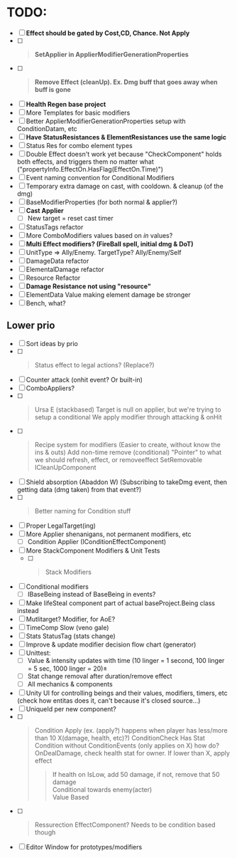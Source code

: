 # TODO:  
- [ ] **Effect should be gated by Cost,CD, Chance. Not Apply**
- [ ] >**SetApplier in ApplierModifierGenerationProperties**
- [ ] >**Remove Effect (cleanUp). Ex. Dmg buff that goes away when buff is gone**
- [ ] **Health Regen base project**
- [ ] More Templates for basic modifiers
- [ ] Better ApplierModifierGenerationProperties setup with ConditionDatam, etc
- [ ] **Have StatusResistances & ElementResistances use the same logic**
- [ ] Status Res for combo element types
- [ ] Double Effect doesn't work yet because "CheckComponent" holds both effects, and triggers them no matter what ("propertyInfo.EffectOn.HasFlag(EffectOn.Time)")
- [ ] Event naming convention for Conditional Modifiers
- [ ] Temporary extra damage on cast, with cooldown. & cleanup (of the dmg)
- [ ] BaseModifierProperties (for both normal & applier?)
- [ ] **Cast Applier**
  - [ ] New target = reset cast timer
- [ ] StatusTags refactor
- [ ] More ComboModifiers values based on *in* values?
- [ ] **Multi Effect modifiers? (FireBall spell, initial dmg & DoT)**
- [ ] UnitType => Ally/Enemy. TargetType? Ally/Enemy/Self
- [ ] DamageData refactor
- [ ] ElementalDamage refactor
- [ ] Resource Refactor
- [ ] **Damage Resistance not using "resource"**
- [ ] ElementData Value making element damage be stronger 
- [ ] Bench, what?

## Lower prio

- [ ] Sort ideas by prio
- [ ] >Status effect to legal actions? (Replace?)
- [ ] Counter attack (onhit event? Or built-in)
- [ ] ComboAppliers?
- [ ] >Ursa E (stackbased)
    Target is null on applier, but we're trying to setup a conditional
    We apply modifier through attacking & onHit
- [ ] >Recipe system for modifiers (Easier to create, without know the ins & outs)
    Add non-time remove (conditional)
    "Pointer" to what we should refresh, effect, or removeeffect
    SetRemovable ICleanUpComponent
- [ ] Shield absorption (Abaddon W) (Subscribing to takeDmg event, then getting data (dmg taken) from that event?)
- [ ] >Better naming for Condition stuff
- [ ] Proper LegalTarget(ing)
- [ ] More Applier shenanigans, not permanent modifiers, etc
  - [ ] Condition Applier (IConditionEffectComponent)
- [ ] More StackComponent Modifiers & Unit Tests
  - [ ] >Stack Modifiers
- [ ] Conditional modifiers
  - [ ] IBaseBeing instead of BaseBeing in events? 
- [ ] Make lifeSteal component part of actual baseProject.Being class instead
- [ ] Mutlitarget? Modifier, for AoE?
- [ ] TimeComp Slow (veno gale)
- [ ] Stats StatusTag (stats change)
- [ ] Improve & update modifier decision flow chart (generator)
- [ ] Unittest:
  - [ ] Value & intensity updates with time (10 linger = 1 second, 100 linger = 5 sec, 1000 linger = 20)±
  - [ ] Stat change removal after duration/remove effect
  - [ ] All mechanics & components
- [ ] Unity UI for controlling beings and their values, modifiers, timers, etc (check how entitas does it, can't because it's closed source...)
- [ ] UniqueId per new component?
- [ ] >Condition Apply (ex. (apply?) happens when player has less/more than 10 X(damage, health, etc)?)
  > ConditionCheck Has Stat  
  > Condition without ConditionEvents (only applies on X) how do?  
  >  OnDealDamage, check health stat for owner. If lower than X, apply effect  
  >>  If health on IsLow, add 50 damage, if not, remove that 50 damage  
     Conditional towards enemy(acter)  
     Value Based   
- [ ] >Ressurection EffectComponent? Needs to be condition based though
- [ ] Editor Window for prototypes/modifiers